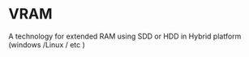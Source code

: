 # VRAM
A technology  for  extended RAM using SDD or HDD  in Hybrid platform (windows /Linux / etc )
